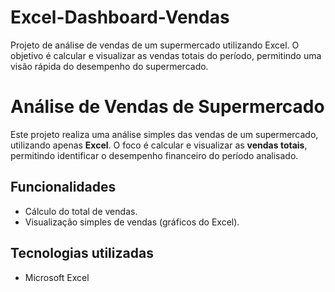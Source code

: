 # Excel-Dashboard-Vendas
Projeto de análise de vendas de um supermercado utilizando Excel. O objetivo é calcular e visualizar as vendas totais do período, permitindo uma visão rápida do desempenho do supermercado.


# Análise de Vendas de Supermercado

Este projeto realiza uma análise simples das vendas de um supermercado, utilizando apenas **Excel**. O foco é calcular e visualizar as **vendas totais**, permitindo identificar o desempenho financeiro do período analisado.

## Funcionalidades

- Cálculo do total de vendas.
- Visualização simples de vendas (gráficos do Excel).

## Tecnologias utilizadas

- Microsoft Excel


